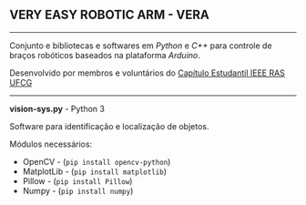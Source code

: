 ## VERY EASY ROBOTIC ARM - VERA
---
Conjunto e bibliotecas e softwares em *Python* e *C++* para controle de braços robóticos baseados na plataforma *Arduino*.

Desenvolvido por membros e voluntários do [Capítulo Estudantil IEEE RAS UFCG](https://www.facebook.com/rasufcg/)

---
**vision-sys.py** - Python 3

Software para identificação e localização de objetos.

Módulos necessários:

 - OpenCV -  (`pip install opencv-python`)
 - MatplotLib - (`pip install matplotlib`)
 - Pillow - (`pip install Pillow`)
 - Numpy - (`pip install numpy`)
